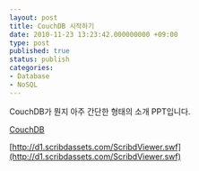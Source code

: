 ```yaml
---
layout: post
title: CouchDB 시작하기
date: 2010-11-23 13:23:42.000000000 +09:00
type: post
published: true
status: publish
categories:
- Database
- NoSQL
---
```


CouchDB가 뭔지 아주 간단한 형태의 소개 PPT입니다.

[CouchDB](http://www.scribd.com/doc/43705467/CouchDB)

[http://d1.scribdassets.com/ScribdViewer.swf](http://d1.scribdassets.com/ScribdViewer.swf)
